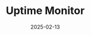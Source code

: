 ---
title: Uptime Monitor
date: 2025-02-13
ogpImage: /ogp-image/increasing-vites-potential-with-the-environment-api.png
---